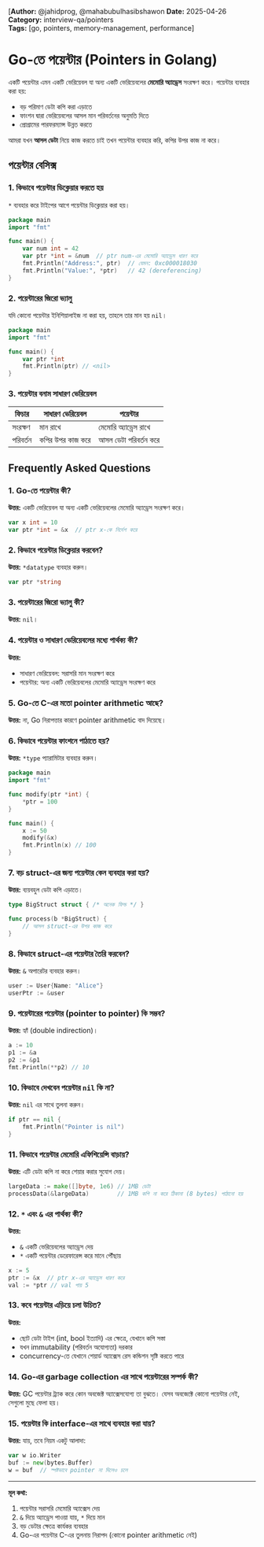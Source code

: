 [**Author:** @jahidprog, @mahabubulhasibshawon
**Date:** 2025-04-26  
**Category:** interview-qa/pointers  
**Tags:** [go, pointers, memory-management, performance]


# Go-তে পয়েন্টার (Pointers in Golang)

একটি পয়েন্টার এমন একটি ভেরিয়েবল যা অন্য একটি ভেরিয়েবলের **মেমোরি অ্যাড্রেস** সংরক্ষণ করে। পয়েন্টার ব্যবহার করা হয়:

* বড় পরিমাণ ডেটা কপি করা এড়াতে
* ফাংশন দ্বারা ভেরিয়েবলের আসল মান পরিবর্তনের অনুমতি দিতে
* প্রোগ্রামের পারফরম্যান্স উন্নত করতে

আমরা যখন **আসল ডেটা** নিয়ে কাজ করতে চাই তখন পয়েন্টার ব্যবহার করি, কপির উপর কাজ না করে।

## পয়েন্টার বেসিক্স

### 1. কিভাবে পয়েন্টার ডিক্লেয়ার করতে হয়

`*` ব্যবহার করে টাইপের আগে পয়েন্টার ডিক্লেয়ার করা হয়।

```go
package main
import "fmt"

func main() {
    var num int = 42
    var ptr *int = &num  // ptr num-এর মেমোরি অ্যাড্রেস ধারণ করে
    fmt.Println("Address:", ptr)  // যেমন: 0xc000018030
    fmt.Println("Value:", *ptr)   // 42 (dereferencing)
}
```

### 2. পয়েন্টারের জিরো ভ্যালু

যদি কোনো পয়েন্টার ইনিশিয়ালাইজ না করা হয়, তাহলে তার মান হয় `nil`।

```go
package main
import "fmt"

func main() {
    var ptr *int
    fmt.Println(ptr) // <nil>
}
```

### 3. পয়েন্টার বনাম সাধারণ ভেরিয়েবল

| ফিচার    | সাধারণ ভেরিয়েবল | পয়েন্টার             |
| -------- | ---------------- | --------------------- |
| সংরক্ষণ  | মান রাখে         | মেমোরি অ্যাড্রেস রাখে |
| পরিবর্তন | কপির উপর কাজ করে | আসল ডেটা পরিবর্তন করে |

## Frequently Asked Questions

### 1. Go-তে পয়েন্টার কী?

**উত্তর:** একটি ভেরিয়েবল যা অন্য একটি ভেরিয়েবলের মেমোরি অ্যাড্রেস সংরক্ষণ করে।

```go
var x int = 10
var ptr *int = &x  // ptr x-কে নির্দেশ করে
```

### 2. কিভাবে পয়েন্টার ডিক্লেয়ার করবেন?

**উত্তর:** `*datatype` ব্যবহার করুন।

```go
var ptr *string
```

### 3. পয়েন্টারের জিরো ভ্যালু কী?

**উত্তর:** `nil`।

### 4. পয়েন্টার ও সাধারণ ভেরিয়েবলের মধ্যে পার্থক্য কী?

**উত্তর:**

* সাধারণ ভেরিয়েবল: সরাসরি মান সংরক্ষণ করে
* পয়েন্টার: অন্য একটি ভেরিয়েবলের মেমোরি অ্যাড্রেস সংরক্ষণ করে

### 5. Go-তে C-এর মতো pointer arithmetic আছে?

**উত্তর:** না, Go নিরাপত্তার কারণে pointer arithmetic বাদ দিয়েছে।

### 6. কিভাবে পয়েন্টার ফাংশনে পাঠাতে হয়?

**উত্তর:** `*type` প্যারামিটার ব্যবহার করুন।

```go
package main
import "fmt"

func modify(ptr *int) {
    *ptr = 100
}

func main() {
    x := 50
    modify(&x)
    fmt.Println(x) // 100
}
```

### 7. বড় struct-এর জন্য পয়েন্টার কেন ব্যবহার করা হয়?

**উত্তর:** ব্যয়বহুল ডেটা কপি এড়াতে।

```go
type BigStruct struct { /* অনেক ফিল্ড */ }

func process(b *BigStruct) {
    // আসল struct-এর উপর কাজ করে
}
```

### 8. কিভাবে struct-এর পয়েন্টার তৈরি করবেন?

**উত্তর:** `&` অপারেটর ব্যবহার করুন।

```go
user := User{Name: "Alice"}
userPtr := &user
```

### 9. পয়েন্টারের পয়েন্টার (pointer to pointer) কি সম্ভব?

**উত্তর:** হ্যাঁ (double indirection)।

```go
a := 10
p1 := &a
p2 := &p1
fmt.Println(**p2) // 10
```

### 10. কিভাবে দেখবেন পয়েন্টার `nil` কি না?

**উত্তর:** `nil` এর সাথে তুলনা করুন।

```go
if ptr == nil {
    fmt.Println("Pointer is nil")
}
```

### 11. কিভাবে পয়েন্টার মেমোরি এফিশিয়েন্সি বাড়ায়?

**উত্তর:** এটি ডেটা কপি না করে শেয়ার করার সুযোগ দেয়।

```go
largeData := make([]byte, 1e6) // 1MB ডেটা
processData(&largeData)        // 1MB কপি না করে ঠিকানা (8 bytes) পাঠানো হয়
```

### 12. `*` এবং `&` এর পার্থক্য কী?

**উত্তর:**

* `&` একটি ভেরিয়েবলের অ্যাড্রেস দেয়
* `*` একটি পয়েন্টার ডেরেফারেন্স করে মানে পৌঁছায়

```go
x := 5
ptr := &x  // ptr x-এর অ্যাড্রেস ধারণ করে
val := *ptr // val পায় 5
```

### 13. কবে পয়েন্টার এড়িয়ে চলা উচিত?

**উত্তর:**

* ছোট ডেটা টাইপ (int, bool ইত্যাদি) এর ক্ষেত্রে, যেখানে কপি সস্তা
* যখন immutability (পরিবর্তন অযোগ্যতা) দরকার
* concurrency-তে যেখানে শেয়ার্ড অ্যাক্সেস রেস কন্ডিশন সৃষ্টি করতে পারে

### 14. Go-এর garbage collection এর সাথে পয়েন্টারের সম্পর্ক কী?

**উত্তর:** GC পয়েন্টার ট্র্যাক করে কোন অবজেক্ট অ্যাক্সেসযোগ্য তা বুঝতে। যেসব অবজেক্টে কোনো পয়েন্টার নেই, সেগুলো মুছে ফেলা হয়।

### 15. পয়েন্টার কি interface-এর সাথে ব্যবহার করা যায়?

**উত্তর:** যায়, তবে নিয়ম একটু আলাদা:

```go
var w io.Writer
buf := new(bytes.Buffer)
w = buf  // স্পষ্টভাবে pointer না দিলেও চলে
```

---

**মূল কথা:**

1. পয়েন্টার সরাসরি মেমোরি অ্যাক্সেস দেয়
2. `&` দিয়ে অ্যাড্রেস পাওয়া যায়, `*` দিয়ে মান
3. বড় ডেটার ক্ষেত্রে কার্যকর ব্যবহার
4. Go-এর পয়েন্টার C-এর তুলনায় নিরাপদ (কোনো pointer arithmetic নেই)